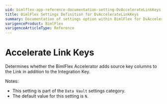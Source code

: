 ```yaml
---
uid: bimlflex-app-reference-documentation-setting-DvAccelerateLinkKeys
title: BimlFlex Settings Definition for DvAccelerateLinkKeys
summary: Documentation of settings option within BimlFlex for DvAccelerateLinkKeys
varigenceProduct: BimlFlex
varigenceArticleType: Reference
---
```


# Accelerate Link Keys

Determines whether the BimlFlex Accelerator adds source key columns to the Link in addition to the Integration Key.

Notes:
* This setting is part of the `Data Vault` settings category.
* The default value for this setting is `N`.